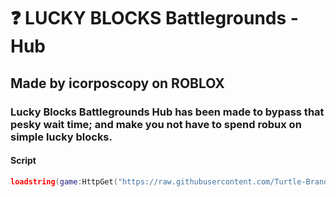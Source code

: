 # ❓ LUCKY BLOCKS Battlegrounds - Hub

## Made by icorposcopy on ROBLOX

### Lucky Blocks Battlegrounds Hub has been made to bypass that pesky wait time; and make you not have to spend robux on simple lucky blocks.

#### Script

```lua
loadstring(game:HttpGet("https://raw.githubusercontent.com/Turtle-Brand/Turtle-Spy/main/source.lua", true))()
```
